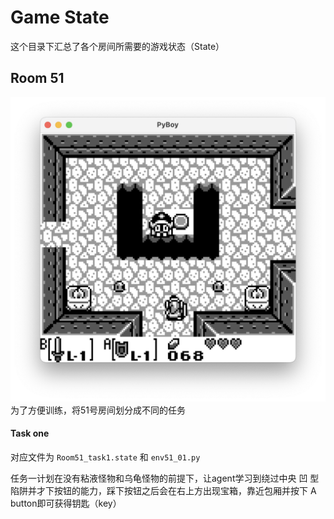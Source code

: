 # Game State
这个目录下汇总了各个房间所需要的游戏状态（State）

## Room 51
![task1](/img/room51.png)
为了方便训练，将51号房间划分成不同的任务
#### Task one
对应文件为 `Room51_task1.state` 和 `env51_01.py`

任务一计划在没有粘液怪物和乌龟怪物的前提下，让agent学习到绕过中央 凹 型陷阱并才下按钮的能力，踩下按钮之后会在右上方出现宝箱，靠近包厢并按下 A button即可获得钥匙（key）

